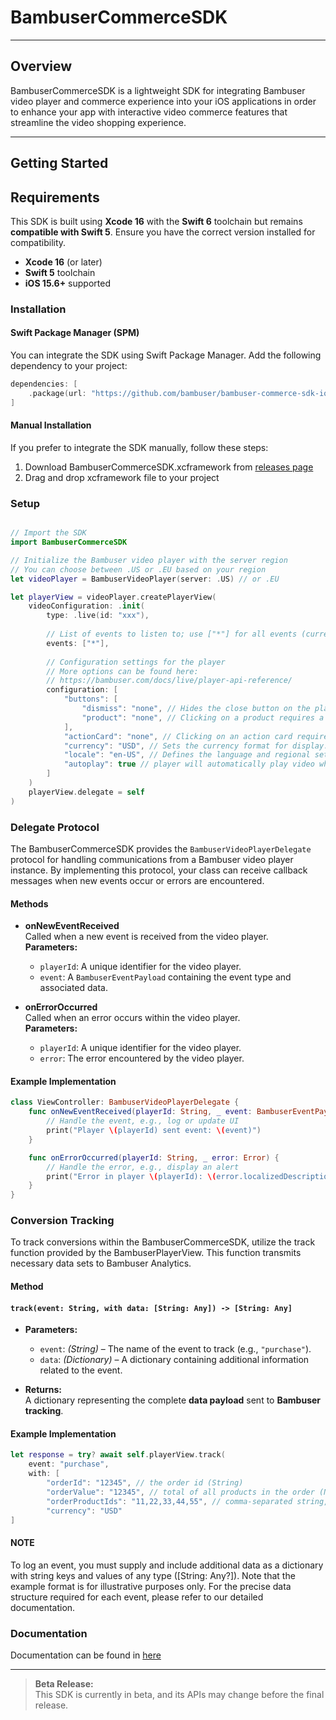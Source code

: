 # BambuserCommerceSDK

---

## Overview

BambuserCommerceSDK is a lightweight SDK for integrating Bambuser video player and commerce experience into your iOS applications in order to enhance your app with interactive video commerce features that streamline the video shopping experience.

---

## Getting Started

## Requirements

This SDK is built using **Xcode 16** with the **Swift 6** toolchain but remains **compatible with Swift 5**. Ensure you have the correct version installed for compatibility.

- **Xcode 16** (or later)
- **Swift 5** toolchain
- **iOS 15.6+** supported

### Installation

#### Swift Package Manager (SPM)

You can integrate the SDK using Swift Package Manager. Add the following dependency to your project:

```swift
dependencies: [
    .package(url: "https://github.com/bambuser/bambuser-commerce-sdk-ios", from: "0.1.0")
]
```

#### Manual Installation

If you prefer to integrate the SDK manually, follow these steps:

1. Download BambuserCommerceSDK.xcframework from [releases page](https://github.com/bambuser/bambuser-commerce-sdk-ios/releases/)
2. Drag and drop xcframework file to your project

### Setup

```swift

// Import the SDK
import BambuserCommerceSDK

// Initialize the Bambuser video player with the server region
// You can choose between .US or .EU based on your region
let videoPlayer = BambuserVideoPlayer(server: .US) // or .EU

let playerView = videoPlayer.createPlayerView(
    videoConfiguration: .init(
        type: .live(id: "xxx"),
        
        // List of events to listen to; use ["*"] for all events (currently only option available)
        events: ["*"],
        
        // Configuration settings for the player
        // More options can be found here: 
        // https://bambuser.com/docs/live/player-api-reference/
        configuration: [
            "buttons": [
                "dismiss": "none", // Hides the close button on the player.
                "product": "none", // Clicking on a product requires a listener for the "should-show-product-view" event to handle this interaction.
            ],
            "actionCard": "none", // Clicking on an action card requires a listener for the "action-card-clicked" eventmisformat to handle this interaction.
            "currency": "USD", // Sets the currency format for display.
            "locale": "en-US", // Defines the language and regional settings for the player interface.
            "autoplay": true // player will automatically play video when player is ready
        ]
    )
    playerView.delegate = self
)
```

### Delegate Protocol

The BambuserCommerceSDK provides the `BambuserVideoPlayerDelegate` protocol for handling communications from a Bambuser video player instance. By implementing this protocol, your class can receive callback messages when new events occur or errors are encountered.

#### Methods

- **onNewEventReceived**  
  Called when a new event is received from the video player.  
  **Parameters:**  
  - `playerId`: A unique identifier for the video player.  
  - `event`: A `BambuserEventPayload` containing the event type and associated data.

- **onErrorOccurred**  
  Called when an error occurs within the video player.  
  **Parameters:**  
  - `playerId`: A unique identifier for the video player.  
  - `error`: The error encountered by the video player.

#### Example Implementation

```swift
class ViewController: BambuserVideoPlayerDelegate {
    func onNewEventReceived(playerId: String, _ event: BambuserEventPayload) {
        // Handle the event, e.g., log or update UI
        print("Player \(playerId) sent event: \(event)")
    }

    func onErrorOccurred(playerId: String, _ error: Error) {
        // Handle the error, e.g., display an alert
        print("Error in player \(playerId): \(error.localizedDescription)")
    }
}
```

### Conversion Tracking
To track conversions within the BambuserCommerceSDK, utilize the track function provided by the BambuserPlayerView. This function transmits necessary data sets to Bambuser Analytics.

#### Method
#### `track(event: String, with data: [String: Any]) -> [String: Any]`

- **Parameters:**
  - `event`: *(String)* – The name of the event to track (e.g., `"purchase"`).
  - `data`: *(Dictionary)* – A dictionary containing additional information related to the event.

- **Returns:**  
  A dictionary representing the complete **data payload** sent to **Bambuser tracking**.

#### Example Implementation

```swift
let response = try? await self.playerView.track(
    event: "purchase", 
    with: [
        "orderId": "12345", // the order id (String)
        "orderValue": "12345", // total of all products in the order (Number or String of numbers)
        "orderProductIds": "11,22,33,44,55", // comma-separated string, or array of all product ids in the order
        "currency": "USD"
]
```

#### NOTE
To log an event, you must supply and include additional data as a dictionary with string keys and values of any type ([String: Any?]). Note that the example format is for illustrative purposes only. For the precise data structure required for each event, please refer to our detailed documentation. 


### Documentation

Documentation can be found in [here](https://github.com/bambuser/bambuser-commerce-sdk-ios/tree/main/Documentation/BambuserCommerceSDK-Docs.doccarchive)

---

> **Beta Release:**  
> This SDK is currently in beta, and its APIs may change before the final release.
